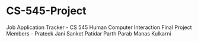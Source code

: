 # CS-545-Project

Job Application Tracker - CS 545 Human Computer Interaction Final Project
Members -
Prateek Jani 
Sanket Patidar
Parth Parab
Manas Kulkarni
